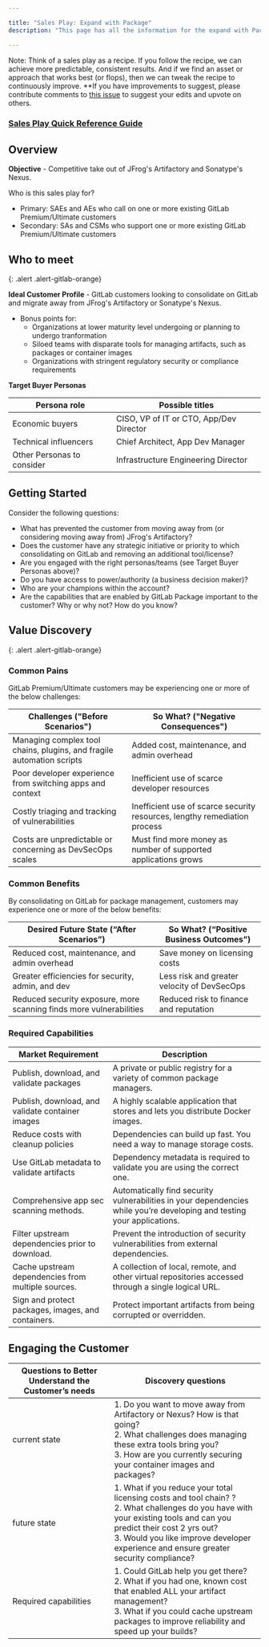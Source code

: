 ```yaml
---

title: "Sales Play: Expand with Package"
description: "This page has all the information for the expand with Package sales play."

---
```










Note: Think of a sales play as a recipe. If you follow the recipe, we can achieve more predictable, consistent results. And if we find an asset or approach that works best (or flops), then we can tweak the recipe to continuously improve. **If you have improvements to suggest, please contribute comments to [this issue](https://gitlab.com/gitlab-com/Product/-/issues/4440) to suggest your edits and upvote on others.

### [Sales Play Quick Reference Guide](https://docs.google.com/presentation/d/1F0aZ4k9NutSwYDBCiXF4AcwprBPDcsISvAOYb7NgepM/edit?usp=sharing)

## Overview

**Objective** - Competitive take out of JFrog's Artifactory and Sonatype's Nexus.

Who is this sales play for?  

* Primary: SAEs and AEs who call on one or more existing GitLab Premium/Ultimate customers  
* Secondary: SAs and CSMs who support one or more existing GitLab Premium/Ultimate customers  

## Who to meet

{: .alert .alert-gitlab-orange}

**Ideal Customer Profile**  - GitLab customers looking to consolidate on GitLab and migrate away from JFrog's Artifactory or Sonatype's Nexus.

* Bonus points for:
   * Organizations at lower maturity level undergoing or planning to undergo tranformation
   * Siloed teams with disparate tools for managing artifacts, such as packages or container images
   * Organizations with stringent regulatory security or compliance requirements

**Target Buyer Personas**

| Persona role  | Possible titles|
| ------------- | ---------------------- |
| Economic buyers    | CISO, VP of IT or CTO, App/Dev Director |
| Technical influencers    | Chief Architect, App Dev Manager |
| Other Personas to consider | Infrastructure Engineering Director |

## Getting Started

Consider the following questions:

* What has prevented the customer from moving away from (or considering moving away from) JFrog's Artifactory?
* Does the customer have any strategic initiative or priority to which consolidating on GitLab and removing an additional tool/license?
* Are you engaged with the right personas/teams (see Target Buyer Personas above)?
* Do you have access to power/authority (a business decision maker)?
* Who are your champions within the account?
* Are the capabilities that are enabled by GitLab Package important to the customer? Why or why not? How do you know?

## Value Discovery

{: .alert .alert-gitlab-orange}

### Common Pains  

GitLab Premium/Ultimate customers may be experiencing one or more of the below challenges:

| Challenges ("Before Scenarios")  | So What? ("Negative Consequences")  |
| ------------- |-------------|
| Managing complex tool chains, plugins, and fragile automation scripts   | Added cost, maintenance, and admin overhead |
| Poor developer experience from switching apps and context | Inefficient use of scarce developer resources |
| Costly triaging and tracking of vulnerabilities    | Inefficient use of scarce security resources, lengthy remediation process |
| Costs are unpredictable or concerning as DevSecOps scales | Must find more money as number of supported applications grows |

### Common Benefits  

By consolidating on GitLab for package management, customers may experience one or more of the below benefits:

| Desired Future State (“After Scenarios”) | So What? (“Positive Business Outcomes”)   |
| ------------- | ------------- |
| Reduced cost, maintenance, and admin overhead    | Save money on licensing costs |
| Greater efficiencies for security, admin, and dev    | Less risk and greater velocity of DevSecOps |
| Reduced security exposure, more scanning finds more vulnerabilities    | Reduced risk to finance and reputation |

### Required Capabilities

| Market Requirement                                | Description |
|---------                                          |-------------|
| Publish, download, and validate packages          | A private or public registry for a variety of common package managers. |
| Publish, download, and validate container images  | A highly scalable application that stores and lets you distribute Docker images. |
| Reduce costs with cleanup policies                | Dependencies can build up fast. You need a way to manage storage costs.          |
| Use GitLab metadata to validate artifacts         | Dependency metadata is required to validate you are using the correct one.       |
| Comprehensive app sec scanning methods.            | Automatically find security vulnerabilities in your dependencies while you’re developing and testing your applications.  |
| Filter upstream dependencies prior to download.    | Prevent the introduction of security vulnerabilities from external dependencies.  |
| Cache upstream dependencies from multiple sources. | A collection of local, remote, and other virtual repositories accessed through a single logical URL. |
| Sign and protect packages, images, and containers.             | Protect important artifacts from being corrupted or overridden.               |

## Engaging the Customer

| Questions to Better Understand the Customer’s needs  | Discovery questions  |
| ------------- | ------------- |
| current state    | 1. Do you want to move away from Artifactory or Nexus? How is that going?<br>2. What challenges does managing these extra tools bring you? <br>3. How are you currently securing your container images and packages?|
| future state    | 1. What if you reduce your total licensing costs and tool chain? ?<br>2. What challenges do you have with your existing tools and can you predict their cost 2 yrs out?<br>3. Would you like improve developer experience and ensure greater security compliance? |
| Required capabilities   | 1. Could GitLab help you get there?<br>2. What if you had one, known cost that enabled ALL your artifact management? <br>3. What if you could cache upstream packages to improve reliability and speed up your builds? |
